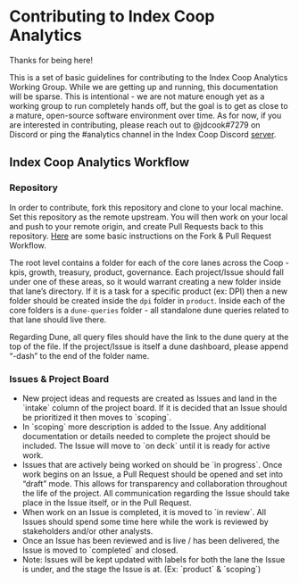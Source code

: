 # Contributing to Index Coop Analytics

Thanks for being here!

This is a set of basic guidelines for contributing to the Index Coop Analytics Working Group. While we are getting up and running, this documentation will be sparse. This is intentional - we are not mature enough yet as a working group to run completely hands off, but the goal is to get as close to a mature, open-source software environment over time. As for now, if you are interested in contributing, please reach out to @jdcook#7279 on Discord or ping the #analytics channel in the Index Coop Discord [server](https://discord.gg/4XBGHBKxdU).

## Index Coop Analytics Workflow

### Repository
In order to contribute, fork this repository and clone to your local machine. Set this repository as the remote upstream. You will then work on your local and push to your remote origin, and create Pull Requests back to this repository. [Here](https://gist.github.com/Chaser324/ce0505fbed06b947d962) are some basic instructions on the Fork & Pull Request Workflow.

The root level contains a folder for each of the core lanes across the Coop - kpis, growth, treasury, product, governance. Each project/Issue should fall under one of these areas, so it would warrant creating a new folder inside that lane’s directory. If it is a task for a specific product (ex: DPI) then a new folder should be created inside the `dpi` folder in `product`. Inside each of the core folders is a `dune-queries` folder - all standalone dune queries related to that lane should live there. 

Regarding Dune, all query files should have the link to the dune query at the top of the file. If the project/Issue is itself a dune dashboard, please append “-dash” to the end of the folder name.


### Issues & Project Board
<ul>
<li>New project ideas and requests are created as Issues and land in the `intake` column of the project board. If it is decided that an Issue should be prioritized it then moves to `scoping`.</li>
<li>In `scoping` more description is added to the Issue. Any additional documentation or details needed to complete the project should be included. The Issue will move to `on deck` until it is ready for active work.</li>
<li>Issues that are actively being worked on should be `in progress`. Once work begins on an Issue, a Pull Request should be opened and set into “draft” mode. This allows for transparency and collaboration throughout the life of the project. All communication regarding the Issue should take place in the Issue itself, or in the Pull Request.</li>
<li>When work on an Issue is completed, it is moved to `in review`. All Issues should spend some time here while the work is reviewed by stakeholders and/or other analysts.</li>
<li>Once an Issue has been reviewed and is live / has been delivered, the Issue is moved to `completed` and closed.</li>
<li>Note: Issues will be kept updated with labels for both the lane the Issue is under, and the stage the Issue is at. (Ex: `product` & `scoping`)
</ul>